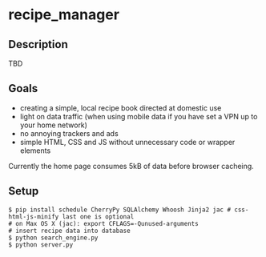# recipe_manager
## Description
TBD

## Goals
- creating a simple, local recipe book directed at domestic use
- light on data traffic (when using mobile data if you have set a VPN up to your home network)
- no annoying trackers and ads
- simple HTML, CSS and JS without unnecessary code or wrapper elements

Currently the home page consumes 5kB of data before browser cacheing.

## Setup
```shell
$ pip install schedule CherryPy SQLAlchemy Whoosh Jinja2 jac # css-html-js-minify last one is optional
# on Max OS X (jac): export CFLAGS=-Qunused-arguments
# insert recipe data into database
$ python search_engine.py
$ python server.py
```